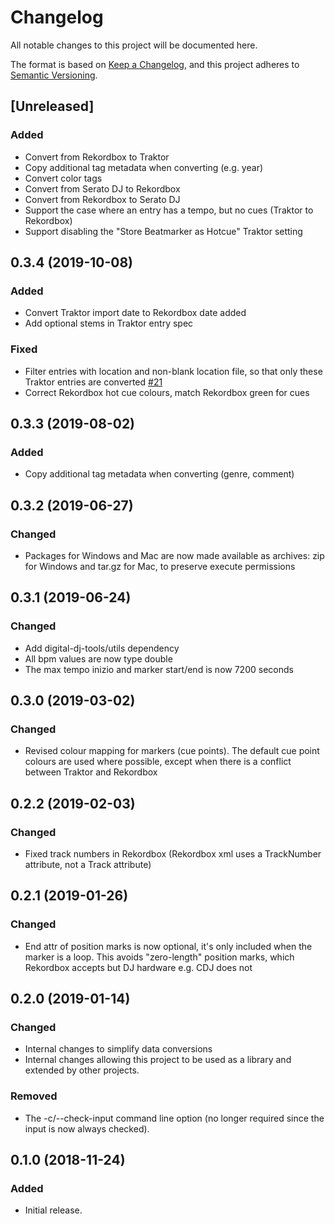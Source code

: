 # Changelog
All notable changes to this project will be documented here.

The format is based on [Keep a Changelog](https://keepachangelog.com/en/1.0.0/),
and this project adheres to [Semantic Versioning](https://semver.org/spec/v2.0.0.html).

## [Unreleased]
### Added
- Convert from Rekordbox to Traktor
- Copy additional tag metadata when converting (e.g. year)
- Convert color tags
- Convert from Serato DJ to Rekordbox
- Convert from Rekordbox to Serato DJ
- Support the case where an entry has a tempo, but no cues (Traktor to Rekordbox)
- Support disabling the "Store Beatmarker as Hotcue" Traktor setting

## 0.3.4 (2019-10-08)
### Added
- Convert Traktor import date to Rekordbox date added
- Add optional stems in Traktor entry spec
### Fixed
- Filter entries with location and non-blank location file, so that only these Traktor entries are converted [#21](https://github.com/digital-dj-tools/dj-data-converter/issues/21)
- Correct Rekordbox hot cue colours, match Rekordbox green for cues

## 0.3.3 (2019-08-02)
### Added
- Copy additional tag metadata when converting (genre, comment)

## 0.3.2 (2019-06-27)
### Changed
- Packages for Windows and Mac are now made available as archives: zip for Windows and tar.gz for Mac, to preserve execute permissions

## 0.3.1 (2019-06-24)
### Changed
- Add digital-dj-tools/utils dependency
- All bpm values are now type double
- The max tempo inizio and marker start/end is now 7200 seconds

## 0.3.0 (2019-03-02)
### Changed
- Revised colour mapping for markers (cue points). The default cue point colours are used where possible, except when there is a conflict between Traktor and Rekordbox

## 0.2.2 (2019-02-03)
### Changed
- Fixed track numbers in Rekordbox (Rekordbox xml uses a TrackNumber attribute, not a Track attribute)

## 0.2.1 (2019-01-26)
### Changed
- End attr of position marks is now optional, it's only included when the marker is a loop. This avoids "zero-length" position marks, which Rekordbox accepts but DJ hardware e.g. CDJ does not

## 0.2.0 (2019-01-14)
### Changed
- Internal changes to simplify data conversions 
- Internal changes allowing this project to be used as a library and extended by other projects.
### Removed
- The -c/--check-input command line option (no longer required since the input is now always checked).

## 0.1.0 (2018-11-24)
### Added
- Initial release.